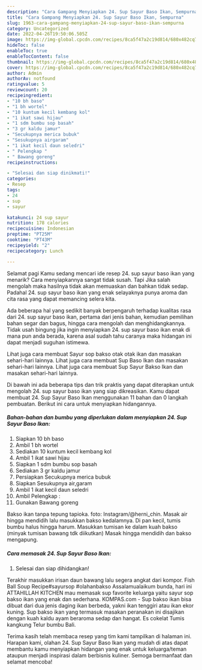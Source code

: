 ```yaml
---
description: "Cara Gampang Menyiapkan 24. Sup Sayur Baso Ikan, Sempurna"
title: "Cara Gampang Menyiapkan 24. Sup Sayur Baso Ikan, Sempurna"
slug: 1963-cara-gampang-menyiapkan-24-sup-sayur-baso-ikan-sempurna
category: Uncategorized
date: 2022-04-26T19:50:06.505Z
image: https://img-global.cpcdn.com/recipes/8ca5f47a2c19d814/680x482cq70/24-sup-sayur-baso-ikan-foto-resep-utama.jpg
hideToc: false
enableToc: true
enableTocContent: false
thumbnail: https://img-global.cpcdn.com/recipes/8ca5f47a2c19d814/680x482cq70/24-sup-sayur-baso-ikan-foto-resep-utama.jpg
cover: https://img-global.cpcdn.com/recipes/8ca5f47a2c19d814/680x482cq70/24-sup-sayur-baso-ikan-foto-resep-utama.jpg
author: Admin
authorAv: notfound
ratingvalue: 5
reviewcount: 20
recipeingredient:
- "10 bh baso"
- "1 bh wortel"
- "10 kuntum kecil kembang kol"
- "1 ikat sawi hijau"
- "1 sdm bumbu sop basah"
- "3 gr kaldu jamur"
- "Secukupnya merica bubuk"
- "Sesukupnya airgaram"
- "1 ikat kecil daun seledri"
- " Pelengkap "
- " Bawang goreng"
recipeinstructions:

- "Selesai dan siap dinikmati!"
categories:
- Resep
tags:
- 24
- sup
- sayur

katakunci: 24 sup sayur 
nutrition: 178 calories
recipecuisine: Indonesian
preptime: "PT25M"
cooktime: "PT43M"
recipeyield: "2"
recipecategory: Lunch

---
```



Selamat pagi Kamu sedang mencari ide resep 24. sup sayur baso ikan yang menarik? Cara menyiapkannya sangat tidak susah. Tapi Jika salah mengolah maka hasilnya tidak akan memuaskan dan bahkan tidak sedap. Padahal 24. sup sayur baso ikan yang enak selayaknya punya aroma dan cita rasa yang dapat memancing selera kita.


Ada beberapa hal yang sedikit banyak berpengaruh terhadap kualitas rasa dari 24. sup sayur baso ikan, pertama dari jenis bahan, kemudian pemilihan bahan segar dan bagus, hingga cara mengolah dan menghidangkannya. Tidak usah bingung jika ingin menyiapkan 24. sup sayur baso ikan enak di mana pun anda berada, karena asal sudah tahu caranya maka hidangan ini dapat menjadi suguhan istimewa.

Lihat juga cara membuat Sayur sop bakso otak otak ikan dan masakan sehari-hari lainnya. Lihat juga cara membuat Sup Baso Ikan dan masakan sehari-hari lainnya. Lihat juga cara membuat Sup Sayur Bakso Ikan dan masakan sehari-hari lainnya.


Di bawah ini ada beberapa tips dan trik praktis yang dapat diterapkan untuk mengolah 24. sup sayur baso ikan yang siap dikreasikan. Kamu dapat membuat 24. Sup Sayur Baso Ikan menggunakan 11 bahan dan 0 langkah pembuatan. Berikut ini cara untuk menyiapkan hidangannya.

<!--inarticleads1-->

##### Bahan-bahan dan bumbu yang diperlukan dalam menyiapkan 24. Sup Sayur Baso Ikan:

1. Siapkan 10 bh baso
1. Ambil 1 bh wortel
1. Sediakan 10 kuntum kecil kembang kol
1. Ambil 1 ikat sawi hijau
1. Siapkan 1 sdm bumbu sop basah
1. Sediakan 3 gr kaldu jamur
1. Persiapkan Secukupnya merica bubuk
1. Siapkan Sesukupnya air,garam
1. Ambil 1 ikat kecil daun seledri
1. Ambil  Pelengkap :
1. Gunakan  Bawang goreng


Bakso ikan tanpa tepung tapioka. foto: Instagram/@herni_chin. Masak air hingga mendidih lalu masukkan bakso kedalamnya. Di pan kecil, tumis bumbu halus hingga harum. Masukkan tumisan ke dalam kuah bakso (minyak tumisan bawang tdk diikutkan) Masak hingga mendidih dan bakso mengapung. 

<!--inarticleads2-->

##### Cara memasak 24. Sup Sayur Baso Ikan:


1. Selesai dan siap dihidangkan!

Terakhir masukkan irisan daun bawang lalu segera angkat dari kompor. Fish Ball Soup Recipe#sayursop #olahanbakso Assalamualaikum bunda, hari ini ATTAHILLAH KITCHEN mau memasak sup favorite keluarga yaitu sayur sop bakso ikan yang enak dan sederhana. KOMPAS.com - Sup bakso ikan bisa dibuat dari dua jenis daging ikan berbeda, yakni ikan tenggiri atau ikan ekor kuning. Sup bakso ikan yang termasuk masakan peranakan ini disajikan dengan kuah kaldu ayam beraroma sedap dan hangat. Es cokelat Tumis kangkung Telur bumbu Bali. 

Terima kasih telah membaca resep yang tim kami tampilkan di halaman ini. Harapan kami, olahan 24. Sup Sayur Baso Ikan yang mudah di atas dapat membantu kamu menyiapkan hidangan yang enak untuk keluarga/teman ataupun menjadi inspirasi dalam berbisnis kuliner. Semoga bermanfaat dan selamat mencoba!
